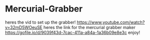 # Mercurial-Grabber
heres the vid to set up the grabber! https://www.youtube.com/watch?v=32mD5WOeuSE 
heres the link for the mercurial grabber maker https://gofile.io/d/9039f43d-7cac-411a-a84a-1a36b09e8e3c
enjoy!

